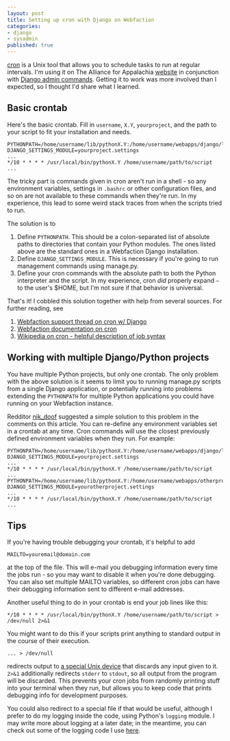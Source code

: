 ```yaml
---
layout: post
title: Setting up cron with Django on Webfaction
categories:
- django
- sysadmin
published: true
---
```


[cron](http://en.wikipedia.org/wiki/Cron) is a Unix tool that allows you to schedule tasks to run at
regular intervals. I'm using it on The Alliance for Appalachia
[website](http://appalliance.webfactional.com) in conjunction
with [Django admin commands](https://docs.djangoproject.com/en/dev/howto/custom-management-commands/).
Getting it to work was more involved than I expected, so I thought I'd share what I learned.

## Basic crontab

Here's the basic crontab. Fill in `username`, `X.Y`, `yourproject`, and the path to your script to
fit your installation and needs.

    PYTHONPATH=/home/username/lib/pythonX.Y:/home/username/webapps/django/lib/pythonX.Y
    DJANGO_SETTINGS_MODULE=yourproject.settings
    ...
    */10 * * * * /usr/local/bin/pythonX.Y /home/username/path/to/script
    ...

The tricky part is commands given in cron aren't run in a shell - so any environment variables,
settings in `.bashrc` or other configuration files, and so on are not available to these commands
when they're run. In my experience, this lead to some weird stack traces from when the scripts
tried to run.

The solution is to

1.  Define `PYTHONPATH`. This should be a colon-separated list of absolute paths to directories
    that contain your Python modules. The ones listed above are the standard ones in a
    Webfaction Django installation.
2.  Define `DJANGO_SETTINGS_MODULE`. This is necessary if you're going to run management
    commands using manage.py.
3.  Define your cron commands with the absolute path to both the Python interpreter and
    the script. In my experience, cron *did* properly expand `~` to the user's $HOME, but I'm
    not sure if that behavior is universal.

That's it! I cobbled this solution together with help from several sources. For further reading,
see

1.  [Webfaction support thread on cron w/ Django](http://forum.webfaction.com/viewtopic.php?id=1258)
2.  [Webfaction documentation on cron](http://docs.webfaction.com/software/general.html#scheduling-tasks-with-cron)
3.  [Wikipedia on cron - helpful description of job syntax](http://en.wikipedia.org/wiki/Cron)

## Working with multiple Django/Python projects

You have multiple Python projects, but only one crontab. The only problem with the above solution is it seems to limit you to running manage.py scripts from a
single Django application, or potentially running into problems extending the `PYTHONPATH` for
multiple Python applications you could have running on your Webfaction instance.

Redditor [nik_doof](http://www.reddit.com/user/nik_doof) suggested a simple solution to this
problem in the comments on this article. You can re-define any environment variables set in a
crontab at any time. Cron commands will use the closest previously defined environment variables
when they run. For example:

    PYTHONPATH=/home/username/lib/pythonX.Y:/home/username/webapps/django/lib/pythonX.Y
    DJANGO_SETTINGS_MODULE=yourproject.settings
    ...
    */10 * * * * /usr/local/bin/pythonX.Y /home/username/path/to/script
    ...
    PYTHONPATH=/home/username/lib/pythonX.Y:/home/username/webapps/otherproject/lib/pythonX.Y
    DJANGO_SETTINGS_MODULE=yourotherproject.settings
    ...
    */10 * * * * /usr/local/bin/pythonX.Y /home/username/path/to/script
    ...

## Tips

If you're having trouble debugging your crontab, it's helpful to add

    MAILTO=youremail@domain.com

at the top of the file. This will e-mail you debugging information every time the jobs run - so
you may want to disable it when you're done debugging. You can also set multiple MAILTO variables,
so different cron jobs can have their debugging information sent to different e-mail addresses.

Another useful thing to do in your crontab is end your job lines like this:

    */10 * * * * /usr/local/bin/pythonX.Y /home/username/path/to/script > /dev/null 2>&1

You might want to do this if your scripts print anything to standard output in the course of their
execution.

    ... > /dev/null

redirects output to [a special Unix device](http://en.wikipedia.org/wiki//dev/null) that discards any input given to it. `2>&1` additionally redirects `stderr` to `stdout`, so all output from the
program will be discarded. This prevents your cron jobs from randomly printing stuff into your
terminal when they run, but allows you to keep code that prints debugging info for development
purposes.

You could also redirect to a special file if that would be useful, although I prefer to
do my logging inside the code, using Python's `logging` module. I may write more about logging at a later
date; in the meantime, you can check out some of the logging code I use [here](https://github.com/handsomeransoms/afa).
